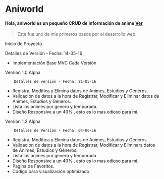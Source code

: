 ﻿# Aniworld

#### Hola, **aniworld** es un pequeño CRUD de información de anime [Ver](http://aniworld.ancaor.com) 
> Este fue uno de mis primeros pasos por el desarrollo web.


Inicio de Proyecto

   Detalles de Versión - Fecha: 14-05-16 

- Implementación Base MVC  Cada Versión

Version 1.0 Alpha 

        Detalles de versión - Fecha: 21-05-16

- Registra, Modifica y Elimina datos de Animes, Estudios y Géneros.
- Validación de datos a la hora de Registrar, Modificar y Eliminar datos de Animes, Estudios y Géneros.
- Lista los animes por genero y temporada.
- Diseño Responsive a un 40% , esto es lo mas odioso para mi.

Versión 1.2 Alpha

        Detalles de Versión - Fecha: 04-06-16

- Registra, Modifica y Elimina datos de Animes, Estudios y Géneros.
- Validación de datos a la hora de Registrar, Modificar y Eliminars datos de Animes, Estudios y Géneros.
- Lista los animes por genero y temporada.
- Diseño Responsive a un 40% , esto es lo mas odioso para mi.
- Pagina de Favoritos.
- Código para visualización optimizado.